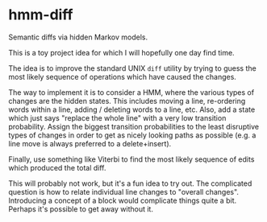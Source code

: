 hmm-diff
========

Semantic diffs via hidden Markov models.

This is a toy project idea for which I will hopefully one day find time.

The idea is to improve the standard UNIX `diff` utility by trying to guess the
most likely sequence of operations which have caused the changes.

The way to implement it is to consider a HMM, where the various types of
changes are the hidden states. This includes moving a line, re-ordering words
within a line, adding / deleting words to a line, etc. Also, add a state which
just says "replace the whole line" with a very low transition probability.
Assign the biggest transition probabilities to the least disruptive types of
changes in order to get as nicely looking paths as possible (e.g. a line move
is always preferred to a delete+insert).

Finally, use something like Viterbi to find the most likely sequence of edits
which produced the total diff.

This will probably not work, but it's a fun idea to try out. The complicated
question is how to relate individual line changes to "overall changes".
Introducing a concept of a block would complicate things quite a bit. Perhaps
it's possible to get away without it.
